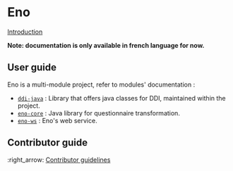 # Eno

[Introduction](https://github.com/Eno/README.md)

**Note: documentation is only available in french language for now.**

## User guide

Eno is a multi-module project, refer to modules' documentation :

- [`ddi-java`](./ddi-java/index.md) : Library that offers java classes for DDI, maintained within the project.
- [`eno-core`](./eno-core/index.md) : Java library for questionnaire transformation.
- [`eno-ws`](./eno-ws/index.md) : Eno's web service.

## Contributor guide

:right_arrow: [Contributor guidelines](./CONTRIBUTING.md)
